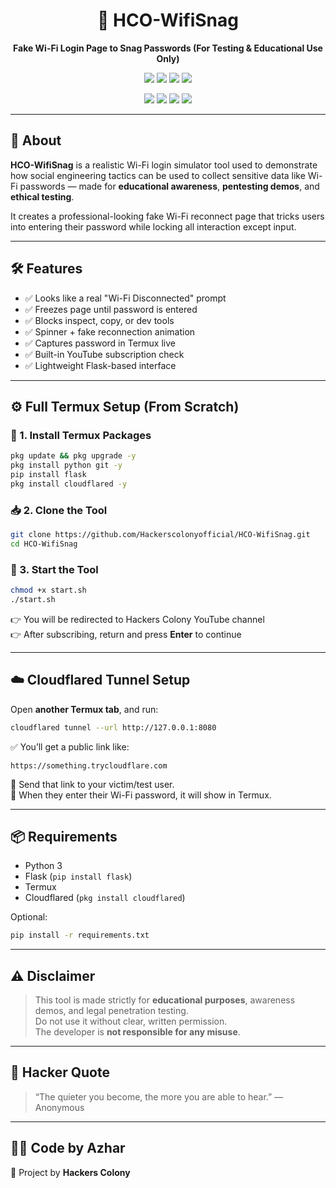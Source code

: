 <h1 align="center">📶 HCO-WifiSnag</h1>
<p align="center"><b>Fake Wi-Fi Login Page to Snag Passwords (For Testing & Educational Use Only)</b></p>

<p align="center">
  <img src="https://img.shields.io/badge/Made%20With-Python-blue?style=flat-square" />
  <img src="https://img.shields.io/badge/Platform-Termux-informational?style=flat-square" />
  <img src="https://img.shields.io/badge/Tool-Type-Social_Engineering-critical?style=flat-square" />
  <img src="https://img.shields.io/badge/Status-Final-green?style=flat-square" />
</p>

<p align="center">
  <a href="https://www.instagram.com/hackers_colony_official"><img src="https://img.shields.io/badge/Instagram-Hackers--Colony-critical?style=flat-square&logo=instagram"></a>
  <a href="https://t.me/hackersColony"><img src="https://img.shields.io/badge/Telegram-Channel-blue?style=flat-square&logo=telegram"></a>
  <a href="https://www.facebook.com/share/1AY25it2Em/"><img src="https://img.shields.io/badge/Facebook-Page-blue?style=flat-square&logo=facebook"></a>
  <a href="https://youtube.com/@hackers_colony_tech?si=pvdCWZggTIuGb0ya"><img src="https://img.shields.io/badge/YouTube-Subscribe-red?style=flat-square&logo=youtube"></a>
</p>

---

## 🧠 About

**HCO-WifiSnag** is a realistic Wi-Fi login simulator tool used to demonstrate how social engineering tactics can be used to collect sensitive data like Wi-Fi passwords — made for **educational awareness**, **pentesting demos**, and **ethical testing**.

It creates a professional-looking fake Wi-Fi reconnect page that tricks users into entering their password while locking all interaction except input.

---

## 🛠️ Features

- ✅ Looks like a real "Wi-Fi Disconnected" prompt  
- ✅ Freezes page until password is entered  
- ✅ Blocks inspect, copy, or dev tools  
- ✅ Spinner + fake reconnection animation  
- ✅ Captures password in Termux live  
- ✅ Built-in YouTube subscription check  
- ✅ Lightweight Flask-based interface

---

## ⚙️ Full Termux Setup (From Scratch)

### 🔁 1. Install Termux Packages

```bash
pkg update && pkg upgrade -y
pkg install python git -y
pip install flask
pkg install cloudflared -y
```

### 📥 2. Clone the Tool

```bash
git clone https://github.com/Hackerscolonyofficial/HCO-WifiSnag.git
cd HCO-WifiSnag
```

### 🔐 3. Start the Tool

```bash
chmod +x start.sh
./start.sh
```

👉 You will be redirected to Hackers Colony YouTube channel  
👉 After subscribing, return and press **Enter** to continue

---

## ☁️ Cloudflared Tunnel Setup

Open **another Termux tab**, and run:

```bash
cloudflared tunnel --url http://127.0.0.1:8080
```

✅ You’ll get a public link like:
```
https://something.trycloudflare.com
```

💬 Send that link to your victim/test user.  
🛑 When they enter their Wi-Fi password, it will show in Termux.

---

## 📦 Requirements

- Python 3  
- Flask (`pip install flask`)  
- Termux  
- Cloudflared (`pkg install cloudflared`)

Optional:
```bash
pip install -r requirements.txt
```

---

## ⚠️ Disclaimer

> This tool is made strictly for **educational purposes**, awareness demos, and legal penetration testing.  
> Do not use it without clear, written permission.  
> The developer is **not responsible for any misuse**.

---

## 💬 Hacker Quote

> “The quieter you become, the more you are able to hear.” — Anonymous

---

## 👨‍💻 Code by Azhar  
🔗 Project by **Hackers Colony**
